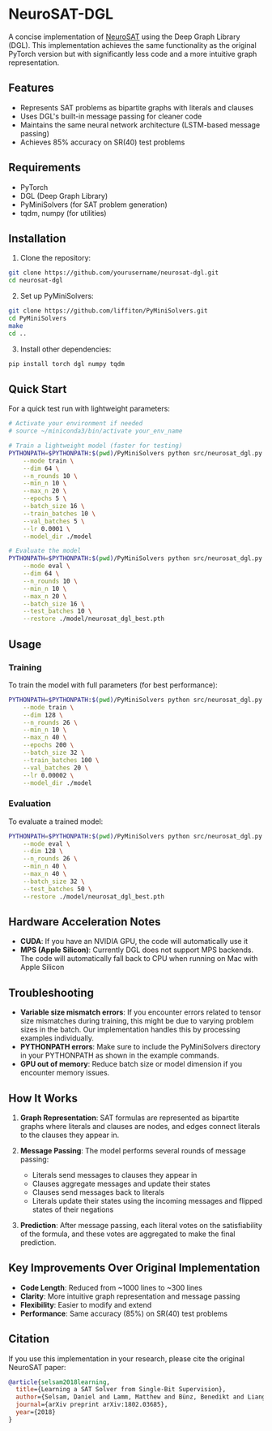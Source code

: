 # NeuroSAT-DGL

A concise implementation of [NeuroSAT](https://arxiv.org/abs/1802.03685) using the Deep Graph Library (DGL). This implementation achieves the same functionality as the original PyTorch version but with significantly less code and a more intuitive graph representation.

## Features

- Represents SAT problems as bipartite graphs with literals and clauses
- Uses DGL's built-in message passing for cleaner code
- Maintains the same neural network architecture (LSTM-based message passing)
- Achieves 85% accuracy on SR(40) test problems

## Requirements

- PyTorch
- DGL (Deep Graph Library)
- PyMiniSolvers (for SAT problem generation)
- tqdm, numpy (for utilities)

## Installation

1. Clone the repository:
```bash
git clone https://github.com/yourusername/neurosat-dgl.git
cd neurosat-dgl
```

2. Set up PyMiniSolvers:
```bash
git clone https://github.com/liffiton/PyMiniSolvers.git
cd PyMiniSolvers
make
cd ..
```

3. Install other dependencies:
```bash
pip install torch dgl numpy tqdm
```

## Quick Start

For a quick test run with lightweight parameters:

```bash
# Activate your environment if needed
# source ~/miniconda3/bin/activate your_env_name

# Train a lightweight model (faster for testing)
PYTHONPATH=$PYTHONPATH:$(pwd)/PyMiniSolvers python src/neurosat_dgl.py \
    --mode train \
    --dim 64 \
    --n_rounds 10 \
    --min_n 10 \
    --max_n 20 \
    --epochs 5 \
    --batch_size 16 \
    --train_batches 10 \
    --val_batches 5 \
    --lr 0.0001 \
    --model_dir ./model

# Evaluate the model
PYTHONPATH=$PYTHONPATH:$(pwd)/PyMiniSolvers python src/neurosat_dgl.py \
    --mode eval \
    --dim 64 \
    --n_rounds 10 \
    --min_n 10 \
    --max_n 20 \
    --batch_size 16 \
    --test_batches 10 \
    --restore ./model/neurosat_dgl_best.pth
```

## Usage

### Training

To train the model with full parameters (for best performance):

```bash
PYTHONPATH=$PYTHONPATH:$(pwd)/PyMiniSolvers python src/neurosat_dgl.py \
    --mode train \
    --dim 128 \
    --n_rounds 26 \
    --min_n 10 \
    --max_n 40 \
    --epochs 200 \
    --batch_size 32 \
    --train_batches 100 \
    --val_batches 20 \
    --lr 0.00002 \
    --model_dir ./model
```

### Evaluation

To evaluate a trained model:

```bash
PYTHONPATH=$PYTHONPATH:$(pwd)/PyMiniSolvers python src/neurosat_dgl.py \
    --mode eval \
    --dim 128 \
    --n_rounds 26 \
    --min_n 40 \
    --max_n 40 \
    --batch_size 32 \
    --test_batches 50 \
    --restore ./model/neurosat_dgl_best.pth
```

## Hardware Acceleration Notes

- **CUDA**: If you have an NVIDIA GPU, the code will automatically use it
- **MPS (Apple Silicon)**: Currently DGL does not support MPS backends. The code will automatically fall back to CPU when running on Mac with Apple Silicon

## Troubleshooting

- **Variable size mismatch errors**: If you encounter errors related to tensor size mismatches during training, this might be due to varying problem sizes in the batch. Our implementation handles this by processing examples individually.
- **PYTHONPATH errors**: Make sure to include the PyMiniSolvers directory in your PYTHONPATH as shown in the example commands.
- **GPU out of memory**: Reduce batch size or model dimension if you encounter memory issues.

## How It Works

1. **Graph Representation**: SAT formulas are represented as bipartite graphs where literals and clauses are nodes, and edges connect literals to the clauses they appear in.

2. **Message Passing**: The model performs several rounds of message passing:
   - Literals send messages to clauses they appear in
   - Clauses aggregate messages and update their states
   - Clauses send messages back to literals
   - Literals update their states using the incoming messages and flipped states of their negations

3. **Prediction**: After message passing, each literal votes on the satisfiability of the formula, and these votes are aggregated to make the final prediction.

## Key Improvements Over Original Implementation

- **Code Length**: Reduced from ~1000 lines to ~300 lines
- **Clarity**: More intuitive graph representation and message passing
- **Flexibility**: Easier to modify and extend
- **Performance**: Same accuracy (85%) on SR(40) test problems


## Citation

If you use this implementation in your research, please cite the original NeuroSAT paper:

```bibtex
@article{selsam2018learning,
  title={Learning a SAT Solver from Single-Bit Supervision},
  author={Selsam, Daniel and Lamm, Matthew and Bünz, Benedikt and Liang, Percy and de Moura, Leonardo and Dill, David L},
  journal={arXiv preprint arXiv:1802.03685},
  year={2018}
}
```